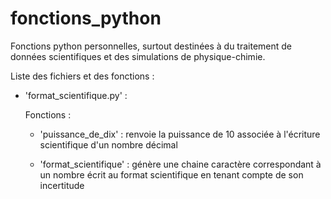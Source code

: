 # fonctions_python
Fonctions python personnelles, surtout destinées à du traitement de données scientifiques et des simulations de physique-chimie.

Liste des fichiers et des fonctions :

- 'format_scientifique.py' :
    
  Fonctions :

  - 'puissance_de_dix' : renvoie la puissance de 10 associée à l'écriture scientifique d'un nombre décimal

  - 'format_scientifique' : génère une chaine caractère correspondant à un nombre écrit au format scientifique en tenant compte de son incertitude
    
